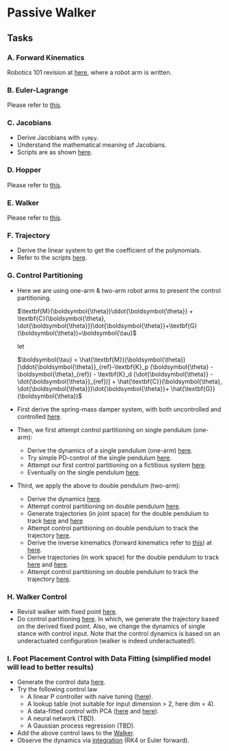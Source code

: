 # Passive Walker
## Tasks
### A. Forward Kinematics
Robotics 101 revision at [here](/bootcamp_scripts/3_passive_walker/a_forward_kinematics/forward_kinematics.py), where a robot arm is written.

### B. Euler-Lagrange
Please refer to [this](/bootcamp_scripts/1_hopper_dynamics/README.md#a-euler-lagrange).

### C. Jacobians
- Derive Jacobians with $\texttt{sympy}$.
- Understand the mathematical meaning of Jacobians.
- Scripts are as shown [here](/bootcamp_scripts/4_walker_control/c_jacobians/).

### D. Hopper
Please refer to [this](/bootcamp_scripts/1_hopper_dynamics/README.md#c-hopper).

### E. Walker
Please refer to [this](/bootcamp_scripts/3_passive_walker/d_walker/passive_walker.py).

### F. Trajectory
- Derive the linear system to get the coefficient of the polynomials.
- Refer to the scripts [here](/bootcamp_scripts/4_walker_control/f_trajectory/).

### G. Control Partitioning
- Here we are using one-arm & two-arm robot arms to present the control partitioning.
  
  $\textbf{M}(\boldsymbol{\theta})\ddot{\boldsymbol{\theta}} + \textbf{C}(\boldsymbol{\theta}, \dot{\boldsymbol{\theta}})\dot{\boldsymbol{\theta}}+\textbf{G}(\boldsymbol{\theta})=\boldsymbol{\tau}$
  
  let

  $\boldsymbol{\tau} = \hat{\textbf{M}}(\boldsymbol{\theta})[\ddot{\boldsymbol{\theta}}_{ref}-\textbf{K}_p (\boldsymbol{\theta} - \boldsymbol{\theta}_{ref}) - \textbf{K}_d (\dot{\boldsymbol{\theta}} - \dot{\boldsymbol{\theta}}_{ref})] + \hat{\textbf{C}}(\boldsymbol{\theta}, \dot{\boldsymbol{\theta}})\dot{\boldsymbol{\theta}}+ \hat{\textbf{G}}(\boldsymbol{\theta})$
- First derive the spring-mass damper system, with both uncontrolled and controlled [here](/bootcamp_scripts/4_walker_control/g_control_partitioning/spring_mass_damper/).
- Then, we first attempt control partitioning on single pendulum (one-arm):
  - Derive the dynamics of a single pendulum (one-arm) [here](/bootcamp_scripts/4_walker_control/g_control_partitioning/single_pendulum/dynamics/single_pendulum_dynamics.py).
  - Try simple PD-control of the single pendulum [here](/bootcamp_scripts/4_walker_control/g_control_partitioning/single_pendulum/single_pendulum_pd_control.py).
  - Attempt our first control partitioning on a fictitious system [here](/bootcamp_scripts/4_walker_control/g_control_partitioning/single_pendulum/fictitious_system_control_partitioning.py).
  - Eventually on the single pendulum [here](/bootcamp_scripts/4_walker_control/g_control_partitioning/single_pendulum/single_pendulum_control_partitioning.py).
- Third, we apply the above to double pendulum (two-arm):
  - Derive the dynamics [here](/bootcamp_scripts/4_walker_control/g_control_partitioning/double_pendulum/dynamics/double_pendulum_dynamics.py).
  - Attempt control partitioning on double pendulum [here](/bootcamp_scripts/4_walker_control/g_control_partitioning/double_pendulum/double_pendulum_control_partitioning.py).
  - Generate trajectories (in joint space) for the double pendulum to track [here](/bootcamp_scripts/4_walker_control/g_control_partitioning/double_pendulum/traj_gen/traj_1.py) and [here](/bootcamp_scripts/4_walker_control/g_control_partitioning/double_pendulum/traj_gen/traj_2.py)
  - Attempt control partitioning on double pendulum to track the trajectory [here](/bootcamp_scripts/4_walker_control/g_control_partitioning/double_pendulum/double_pendulum_traj_tracking.py).
  - Derive the inverse kinematics (forward kinematics refer to [this](/bootcamp_scripts/4_walker_control/a_forward_kinematics/)) at [here](/bootcamp_scripts/4_walker_control/g_control_partitioning/double_pendulum/inverse_kinematics/).
  - Derive trajectories (in work space) for the double pendulum to track [here](/bootcamp_scripts/4_walker_control/g_control_partitioning/double_pendulum/traj_gen/lemniscate.py) and [here](/bootcamp_scripts/4_walker_control/g_control_partitioning/double_pendulum/traj_gen/lemniscate_kinematics.py).
  - Attempt control partitioning on double pendulum to track the trajectory [here](/bootcamp_scripts/4_walker_control/g_control_partitioning/double_pendulum/double_pendulum_cartesian_control.py).

### H. Walker Control
- Revisit walker with fixed point [here](/bootcamp_scripts/4_walker_control/h_walker_control/passive_walker_fixpoint.py).
- Do control partitioning [here](/bootcamp_scripts/4_walker_control/h_walker_control/walker_control_partitioning.py). In which, we generate the trajectory based on the derived fixed point. Also, we change the dynamics of single stance with control input. Note that the control dynamics is based on an underactuated configuration (walker is indeed underactuated!). 

### I. Foot Placement Control with Data Fitting (simplified model will lead to better results)
- Generate the control data [here](/bootcamp_scripts/4_walker_control/i_foot_placement/walker_data_gen.py).
- Try the following control law
  - A linear P controller with naive tuning ([here](/bootcamp_scripts/4_walker_control/i_foot_placement/walker_P_control.py)).
  - A lookup table (not suitable for input dimension > 2, here dim = 4).
  - A data-fitted control with PCA ([here](/bootcamp_scripts/4_walker_control/i_foot_placement/walker_pca_control.py) and [here](/bootcamp_scripts/4_walker_control/i_foot_placement/walker_data_regress_pca.py)).
  - A neural network (TBD).
  - A Gaussian process regression (TBD).
- Add the above control laws to the [Walker](/bootcamp_scripts/4_walker_control/i_foot_placement/walker_data_regress_pca.py).
- Observe the dynamics via [integration](/dynamics_bootcamp.py) (RK4 or Euler forward).
